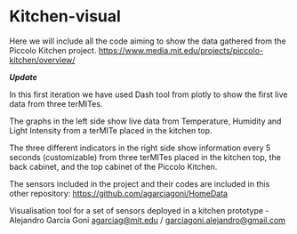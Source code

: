 # Kitchen-visual
Here we will include all the code aiming to show the data gathered from the Piccolo Kitchen project. https://www.media.mit.edu/projects/piccolo-kitchen/overview/

***Update***

In this first iteration we have used Dash tool from plotly to show the first live data from three terMITes.

The graphs in the left side show live data from Temperature, Humidity and Light Intensity from a terMITe placed in the kitchen top.

The three different indicators in the right side show information every 5 seconds (customizable) from three terMITes placed in the kitchen top, the back cabinet, and the top cabinet of the Piccolo Kitchen.


The sensors included in the project and their codes are included in this other repository: https://github.com/agarciagoni/HomeData



Visualisation tool for a set of sensors deployed in a kitchen prototype - Alejandro Garcia Goni agarciag@mit.edu / garciagoni.alejandro@gmail.com



